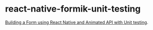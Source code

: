 # react-native-formik-unit-testing

[Building a Form using React Native and Animated API with Unit testing]().

